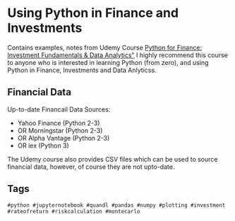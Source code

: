 # Using Python in Finance and Investments 

Contains examples, notes from Udemy Course [Python for Finance: Investment Fundamentals & Data Analytics"](https://www.udemy.com/course/python-for-finance-investment-fundamentals-data-analytics/)
I highly recommend this course to anyone who is interested in learning Python (from zero), and using Python in Finance, Investments and Data Anlyticss. 


## Financial Data

Up-to-date Financail Data Sources:
- Yahoo Finance (Python 2-3)
- OR Morningstar (Python 2-3)
- OR Alpha Vantage (Python 2-3)
- OR iex (Python 3)

The Udemy course also provides CSV files which can be used to source financial data, however, of course they are not upto-date. 

## Tags

`#python #jupyternotebook #quandl #pandas #numpy #plotting #investment #rateofreturn #riskcalculation #montecarlo`

